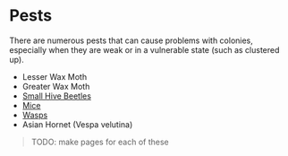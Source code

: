 # Pests

There are numerous pests that can cause problems with colonies, especially when they are weak or in a vulnerable state (such as clustered up).

* Lesser Wax Moth
* Greater Wax Moth
* [Small Hive Beetles](/wiki/pests/shb)
* [Mice](/wiki/pests/mice)
* [Wasps](/wiki/pests/wasps)
* Asian Hornet (Vespa velutina)

> TODO: make pages for each of these
